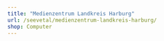 ```yaml
---
title: "Medienzentrum Landkreis Harburg"
url: /seevetal/medienzentrum-landkreis-harburg/
shop: Computer
---
```


